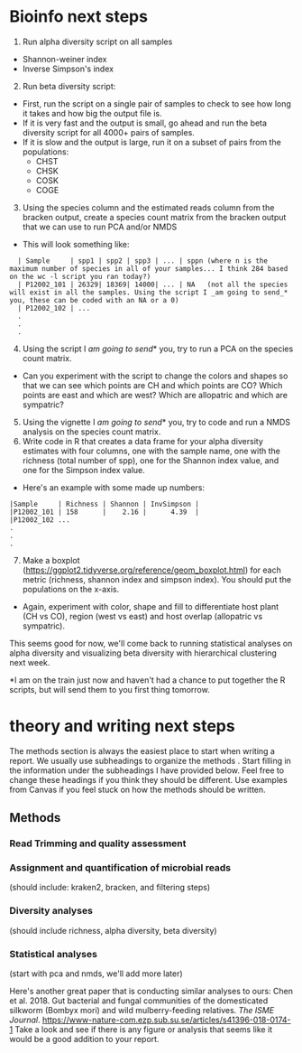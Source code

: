 # Bioinfo next steps

1. Run alpha diversity script on all samples 
  - Shannon-weiner index
  - Inverse Simpson's index
2. Run beta diversity script:
  - First, run the script on a single pair of samples to check to see how long it takes and how big the output file is. 
  - If it is very fast and the output is small, go ahead and run the beta diversity script for all 4000+ pairs of samples. 
  - If it is slow and the output is large, run it on a subset of pairs from the populations:
    - CHST
    - CHSK
    - COSK
    - COGE
3. Using the species column and the estimated reads column from the bracken output, create a species count matrix from the bracken output that we can use to run PCA and/or NMDS
  - This will look something like:
  ```
    | Sample     | spp1 | spp2 | spp3 | ... | sppn (where n is the maximum number of species in all of your samples... I think 284 based on the wc -l script you ran today?)
    | P12002_101 | 26329| 18369| 14000| ... | NA   (not all the species will exist in all the samples. Using the script I _am going to send_* you, these can be coded with an NA or a 0)
    | P12002_102 | ...
    .
    .
    .
  ```
4. Using the script I _am going to send_* you, try to run a PCA on the species count matrix. 
  - Can you experiment with the script to change the colors and shapes so that we can see which points are CH and which points are CO? Which points are east and which are west? Which are allopatric and which are sympatric? 
5. Using the vignette I _am going to send_* you, try to code and run a NMDS analysis on the species count matrix. 
6. Write code in R that creates a data frame for your alpha diversity estimates with four columns, one with the sample name, one with the richness (total number of spp), one for the Shannon index value, and one for the Simpson index value. 
  - Here's an example with some made up numbers:
```
|Sample     | Richness | Shannon | InvSimpson |
|P12002_101 | 158      |    2.16 |      4.39  | 
|P12002_102 ...
.
.
.
```
7. Make a boxplot (https://ggplot2.tidyverse.org/reference/geom_boxplot.html) for each metric (richness, shannon index and simpson index). You should put the populations on the x-axis. 
 - Again, experiment with color, shape and fill to differentiate host plant (CH vs CO), region (west vs east) and host overlap (allopatric vs sympatric). 

This seems good for now, we'll come back to running statistical analyses on alpha diversity and visualizing beta diversity with hierarchical clustering next week. 

*I am on the train just now and haven't had a chance to put together the R scripts, but will send them to you first thing tomorrow. 

# theory and writing next steps

The methods section is always the easiest place to start when writing a report. We usually use subheadings to organize the methods . Start filling in the information under the subheadings I have provided below. Feel free to change these headings if you think they should be different. Use examples from Canvas if you feel stuck on how the methods should be written. 

## Methods
### Read Trimming and quality assessment
### Assignment and quantification of microbial reads
(should include: kraken2, bracken, and filtering steps)
### Diversity analyses
(should include richness, alpha diversity, beta diversity)
### Statistical analyses
(start with pca and nmds, we'll add more later)


Here's another great paper that is conducting similar analyses to ours: 
Chen et al. 2018. Gut bacterial and fungal communities of the domesticated silkworm (Bombyx mori) and wild mulberry-feeding relatives. _The ISME Journal_. https://www-nature-com.ezp.sub.su.se/articles/s41396-018-0174-1
Take a look and see if there is any figure or analysis that seems like it would be a good addition to your report. 




